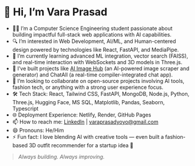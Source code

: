 # 👋 Hi, I’m Vara Prasad

- 👨‍💻 I’m a Computer Science Engineering student passionate about building impactful full-stack web applications with AI capabilities.
- 🔍 I’m interested in Web Development, AI/ML, and Human-centered design powered by technologies like React, FastAPI, and MediaPipe.
- 🌱 I’m currently learning advanced ML integration, vector search (FAISS), and real-time interaction with WebSockets and 3D models in Three.js.
- 💼 I’ve built projects like [AI Image Hub](https://aiimagehub.netlify.app) (an AI-powered image scraper and generator) and ChatAll (a real-time compiler-integrated chat app).
- 💞️ I’m looking to collaborate on open-source projects involving AI tools, fashion tech, or anything with a strong user experience focus.
- 🛠️ Tech Stack: React, Tailwind CSS, FastAPI, MongoDB, Node.js, Python, Three.js, Hugging Face, MS SQL, Matplotlib, Pandas, Seaborn, Typescript
- 🌐 Deployment Experience: Netlify, Render, GitHub Pages
- 📫 How to reach me: [LinkedIn](https://www.linkedin.com/in/your-link) | varaprasadyoyo@gmail.com
- 😄 Pronouns: He/Him
- ⚡ Fun fact: I love blending AI with creative tools — even built a fashion-based 3D outfit recommender for a startup idea 🚀

> *Always building. Always improving.*

<!---
Varaprasad-dev93/Varaprasad-dev93 is a ✨ special ✨ repository because its `README.md` (this file) appears on your GitHub profile.
You can click the Preview link to take a look at your changes.
--->

